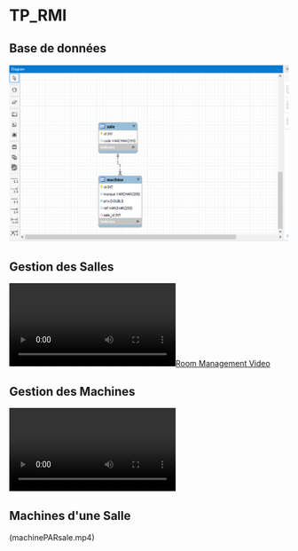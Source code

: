# TP_RMI
## Base de données
![Database  Schema](db.PNG)

## Gestion des Salles

[![Room Management Video](sale.mp4)](sale.mp4)

## Gestion des Machines
![Machine Management Video](machine.mp4)

## Machines d'une Salle
(machinePARsale.mp4)
